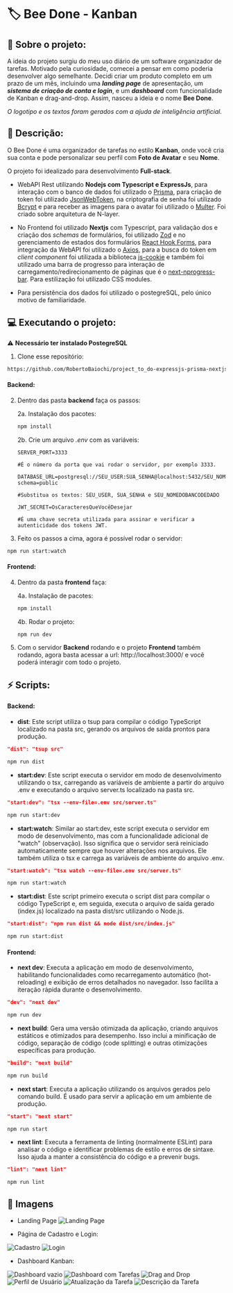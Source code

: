 # 🏷️ Bee Done - Kanban

## 🧠 Sobre o projeto:

A ideia do projeto surgiu do meu uso diário de um software organizador de tarefas. Motivado pela curiosidade, comecei a pensar em como poderia desenvolver algo semelhante. Decidi criar um produto completo em um prazo de um mês, incluindo uma **_landing page_** de apresentação, um **_sistema de criação de conta e login_**, e um **_dashboard_** com funcionalidade de Kanban e drag-and-drop. Assim, nasceu a ideia e o nome **Bee Done**.

_O logotipo e os textos foram gerados com a ajuda de inteligência artificial._

## 📖 Descrição:

O Bee Done é uma organizador de tarefas no estilo **Kanban**, onde você cria sua conta e pode personalizar seu perfil com **Foto de Avatar** e seu **Nome**.

O projeto foi idealizado para desenvolvimento **Full-stack**.

-   WebAPI Rest utilizando **Nodejs com Typescript e ExpressJs**, para interação com o banco de dados foi utilizado o [Prisma](https://www.prisma.io/), para criação de token foi utilizado [JsonWebToken](https://www.npmjs.com/package/jsonwebtoken), na criptografia de senha foi utilizado [Bcrypt](https://www.npmjs.com/package/bcrypt) e para receber as imagens para o avatar foi utilizado o [Multer](https://www.npmjs.com/package/multer). Foi criado sobre arquitetura de N-layer.

-   No Frontend foi utilizado **Nextjs** com Typescript, para validação dos e criação dos _schemas_ de formulários, foi utilizado [Zod](https://zod.dev/) e no gerenciamento de estados dos formulários [React Hook Forms](https://react-hook-form.com/), para integração da WebAPI foi utilizado o [Axios](https://axios-http.com/ptbr/docs/intro), para a busca do token em _client component_ foi utilizada a biblioteca [js-cookie](https://www.npmjs.com/package/js-cookie) e também foi utilizado uma barra de progresso para interação de carregamento/redirecionamento de páginas que é o [next-nprogress-bar](https://next-nprogress-bar.vercel.app/). Para estilização foi utilizado CSS modules.

-   Para persistência dos dados foi utilizado o postegreSQL, pelo único motivo de familiaridade.

## 💻 Executando o projeto:

⚠️ **Necessário ter instalado PostegreSQL**

1. Clone esse repositório:

```bash
https://github.com/RobertoBaiochi/project_to_do-expressjs-prisma-nextjs-typescript.git
```

#### Backend:

2. Dentro das pasta **backend** faça os passos:

    2a. Instalação dos pacotes:

    ```bash
    npm install
    ```

    2b. Crie um arquivo _.env_ com as variáveis:

    ```.env
    SERVER_PORT=3333

    #É o número da porta que vai rodar o servidor, por exemplo 3333.

    DATABASE_URL=postgresql://SEU_USER:SUA_SENHA@localhost:5432/SEU_NOMEDOBANCODEDADOS?schema=public

    #Substitua os textos: SEU_USER, SUA_SENHA e SEU_NOMEDOBANCODEDADO

    JWT_SECRET=OsCaracteresQueVocêDesejar

    #É uma chave secreta utilizada para assinar e verificar a autenticidade dos tokens JWT.

    ```

3. Feito os passos a cima, agora é possível rodar o servidor:

```bash
npm run start:watch
```

#### Frontend:

4. Dentro da pasta **frontend** faça:

    4a. Instalação de pacotes:

    ```bash
    npm install
    ```

    4b. Rodar o projeto:

    ```bash
    npm run dev
    ```

5. Com o servidor **Backend** rodando e o projeto **Frontend** também rodando, agora basta acessar a url: http://localhost:3000/ e você poderá interagir com todo o projeto.

## ⚡ Scripts:

#### Backend:

-   **dist**: Este script utiliza o tsup para compilar o código TypeScript localizado na pasta src, gerando os arquivos de saída prontos para produção.

```json
"dist": "tsup src"
```

```bash
npm run dist
```

-   **start:dev**: Este script executa o servidor em modo de desenvolvimento utilizando o tsx, carregando as variáveis de ambiente a partir do arquivo .env e executando o arquivo server.ts localizado na pasta src.

```json
"start:dev": "tsx --env-file=.env src/server.ts"
```

```bash
npm run start:dev
```

-   **start:watch**: Similar ao start:dev, este script executa o servidor em modo de desenvolvimento, mas com a funcionalidade adicional de "watch" (observação). Isso significa que o servidor será reiniciado automaticamente sempre que houver alterações nos arquivos. Ele também utiliza o tsx e carrega as variáveis de ambiente do arquivo .env.

```json
"start:watch": "tsx watch --env-file=.env src/server.ts"
```

```bash
npm run start:watch
```

-   **start:dist**: Este script primeiro executa o script dist para compilar o código TypeScript e, em seguida, executa o arquivo de saída gerado (index.js) localizado na pasta dist/src utilizando o Node.js.

```json
"start:dist": "npm run dist && node dist/src/index.js"
```

```bash
npm run start:dist
```

#### Frontend:

-   **next dev**: Executa a aplicação em modo de desenvolvimento, habilitando funcionalidades como recarregamento automático (hot-reloading) e exibição de erros detalhados no navegador. Isso facilita a iteração rápida durante o desenvolvimento.

```json
"dev": "next dev"
```

```bash
npm run dev
```

-   **next build**: Gera uma versão otimizada da aplicação, criando arquivos estáticos e otimizados para desempenho. Isso inclui a minificação de código, separação de código (code splitting) e outras otimizações específicas para produção.

```json
"build": "next build"
```

```bash
npm run build
```

-   **next start**: Executa a aplicação utilizando os arquivos gerados pelo comando build. É usado para servir a aplicação em um ambiente de produção.

```json
"start": "next start"
```

```bash
npm run start
```

-   **next lint**: Executa a ferramenta de linting (normalmente ESLint) para analisar o código e identificar problemas de estilo e erros de sintaxe. Isso ajuda a manter a consistência do código e a prevenir bugs.

```json
"lint": "next lint"
```

```bash
npm run lint
```

## 📸 Imagens

-   Landing Page
    ![Landing Page](/imgs/landing_page.png)

-   Página de Cadastro e Login:

![Cadastro](/imgs/cadastrar.png)
![Login](/imgs/login.png)

-   Dashboard Kanban:

![Dashboard vazio](/imgs/dashboard-login.png)
![Dashboard com Tarefas](/imgs/dashboard1.png)
![Drag and Drop](/imgs/drag_and_drop.png)
![Perfil de Usuário](/imgs//atualizar_perfil.png)
![Atualização da Tarefa](/imgs/atualizar_tarefa.png)
![Descrição da Tarefa](/imgs/descricao_tarefa.png)
